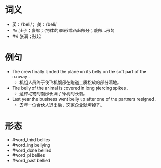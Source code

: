 # 词义
- 英：/ˈbeli/； 美：/ˈbeli/
- #n 肚子；腹部；(物体的)圆形或凸起部分；腹部…形的
- #vi 张满；鼓起
# 例句
- The crew finally landed the plane on its belly on the soft part of the runway .
	- 机组人员终于使飞机腹部在跑道土质松软的部分着地。
- The belly of the animal is covered in long piercing spikes .
	- 这种动物的腹部长满了锋利的长刺。
- Last year the business went belly up after one of the partners resigned .
	- 去年一位合伙人退出后，这家企业就垮掉了。
# 形态
- #word_third bellies
- #word_ing bellying
- #word_done bellied
- #word_pl bellies
- #word_past bellied
